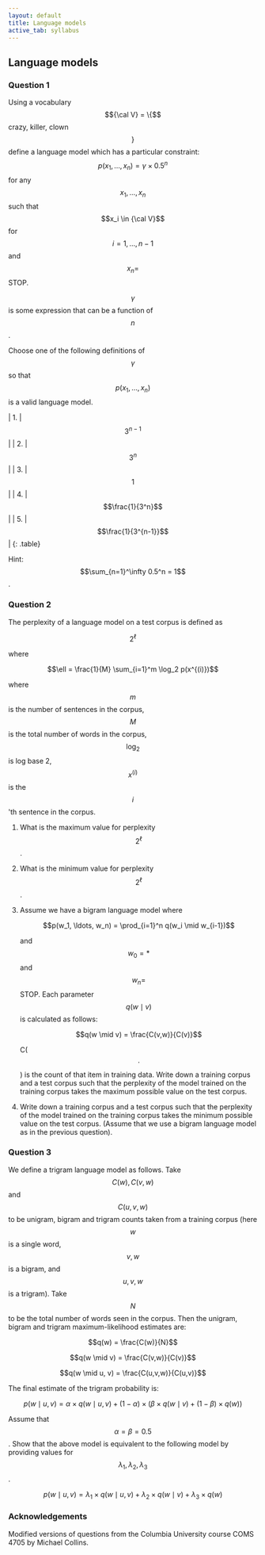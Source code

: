```yaml
---
layout: default
title: Language models
active_tab: syllabus
---
```


## Language models

### Question 1

Using a vocabulary $${\cal V} = \{$$ crazy, killer, clown $$\}$$ define a language model which has a particular constraint: $$p(x_1, \ldots, x_n) = \gamma \times 0.5^n$$ for any $$x_1, \ldots, x_n$$ such that $$x_i \in {\cal V}$$ for $$i = 1, \ldots, n-1$$ and $$x_n =$$ STOP.

$$\gamma$$ is some expression that can be a function of $$n$$.

Choose one of the following definitions of $$\gamma$$ so that $$p(x_1, \ldots, x_n)$$ is a valid language model.

| 1. | $$3^{n-1}$$ |
| 2. | $$3^n$$ |
| 3. | $$1$$ |
| 4. | $$\frac{1}{3^n}$$ |
| 5. | $$\frac{1}{3^{n-1}}$$ |
{: .table}

Hint: $$\sum_{n=1}^\infty 0.5^n = 1$$.

### Question 2

The perplexity of a language model on a test corpus is defined as 

$$2^\ell$$

where

$$\ell = \frac{1}{M} \sum_{i=1}^m \log_2 p(x^{(i)})$$

where $$m$$ is the number of sentences in the corpus, $$M$$ is the total number of words in the corpus,
$$\log_2$$ is log base 2, $$x^{(i)}$$ is the $$i$$'th sentence in the corpus. 

1. What is the maximum value for perplexity $$2^\ell$$.
1. What is the minimum value for perplexity $$2^\ell$$.
1. Assume we have a bigram language model where

   $$p(w_1, \ldots, w_n) = \prod_{i=1}^n q(w_i \mid w_{i-1})$$

   and $$w_0 = \ast$$ and $$w_n =$$ STOP. Each parameter $$q(w \mid v)$$ is calculated as follows:

   $$q(w \mid v) = \frac{C(v,w)}{C(v)}$$

   C($$\cdot$$) is the count of that item in training data.
   Write down a training corpus and a test corpus such that the
   perplexity of the model trained on the training corpus takes the
   maximum possible value on the test corpus.
1. Write down a training corpus and a test corpus such that the perplexity of the model trained on 
   the training corpus takes the minimum possible value on the test corpus. (Assume that we use a 
   bigram language model as in the previous question).

### Question 3

We define a trigram language model as follows. Take $$C(w),
C(v, w)$$ and $$C(u, v, w)$$ to be unigram, bigram and trigram
counts taken from a training corpus (here $$w$$ is a single word, $$v, w$$
is a bigram, and $$u, v, w$$ is a trigram). Take $$N$$ to be the total
number of words seen in the corpus. Then the unigram, bigram and
trigram maximum-likelihood estimates are:

$$q(w) = \frac{C(w)}{N}$$

$$q(w \mid v) = \frac{C(v,w)}{C(v)}$$

$$q(w \mid u, v) = \frac{C(u,v,w)}{C(u,v)}$$

The final estimate of the trigram probability is:

$$p(w \mid u, v) = \alpha \times q(w \mid u, v) + (1 - \alpha) \times \left( \beta \times q(w \mid v) + (1 - \beta) \times q(w) \right)$$

Assume that $$\alpha = \beta = 0.5$$. Show that the above model is equivalent to the following model by providing 
values for $$\lambda_1, \lambda_2, \lambda_3$$.

$$p(w \mid u, v) = \lambda_1 \times q(w \mid u, v) + \lambda_2 \times q(w \mid v) + \lambda_3 \times q(w)$$

### Acknowledgements

Modified versions of questions from the Columbia University course COMS 4705 by Michael Collins.

